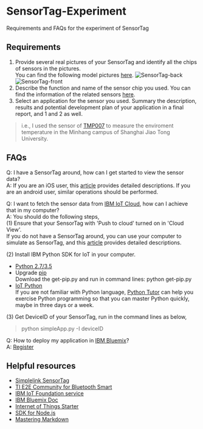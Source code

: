 # SensorTag-Experiment
Requirements and FAQs for the experiment of SensorTag

## Requirements
1.  Provide several real pictures of your SensorTag and identify all the chips of sensors in the pictures.  
You can find the following model pictures [here](http://www.ti.com/ww/en/wireless_connectivity/sensortag2015/tearDown.html).
![SensorTag-back](http://www.ti.com/ww/en/wireless_connectivity/sensortag2015/images/sensorTag-teardown-bluetooth-03.jpg)
![SensorTag-front](http://www.ti.com/ww/en/wireless_connectivity/sensortag2015/images/sensorTag-teardown-bluetooth-04.jpg)
2.  Describe the function and name of the sensor chip you used. You can find the information of the related sensors [here](http://www.ti.com/ww/en/wireless_connectivity/sensortag2015/tearDown.html).  
3.  Select an application for the sensor you used. Summary the description, results and potential development plan of your application in a final report, and 1 and 2 as well. 

  > i.e., I used the sensor of [TMP007](http://www.ti.com/product/tmp007) to measure the enviroment temperature in the Minhang campus of Shanghai Jiao Tong University.  

## FAQs
Q: I have a SensorTag around, how can I get started to view the sensor data?  
A: If you are an iOS user, this [article](https://developer.ibm.com/recipes/tutorials/find-your-sensortag-device-id-in-ios/) provides detailed descriptions. If you are an android user, similar operations should be performed.

Q: I want to fetch the sensor data from [IBM IoT Cloud](https://quickstart.internetofthings.ibmcloud.com/#/device/), how can I achieve that in my computer?  
A: You should do the following steps,  
(1) Ensure that your SensorTag with 'Push to cloud' turned on in 'Cloud View'.  
If you do not have a SensorTag around, you can use your computer to simulate as SensorTag, and this [article](https://developer.ibm.com/recipes/tutorials/use-the-simulated-device-to-experience-the-iot-foundation/) provides detailed descriptions.  

(2) Install IBM Python SDK for IoT in your computer.
* [Python 2.7/3.5](https://www.python.org/downloads)
* Upgrade [pip](https://bootstrap.pypa.io/get-pip.py)  
Download the get-pip.py and run in command lines: python get-pip.py  
* [IoT Python](https://github.com/ibm-messaging/iot-python)  
If you are not familiar with Python language, [Python Tutor](http://pythontutor.com/) can help you exercise Python programming so that you can master Python quickly, maybe in three days or a week.  

(3) Get DeviceID of your SensorTag, run in the command lines as below,  
> python simpleApp.py -I deviceID  

Q: How to deploy my application in [IBM Bluemix](https://www.ng.bluemix.net)?  
A: [Register](https://docs.internetofthings.ibmcloud.com/getting_started/register/index.html)  

## Helpful resources
* [Simplelink SensorTag](http://www.ti.com/ww/en/wireless_connectivity/sensortag2015)
* [TI E2E Community for Bluetooth Smart](http://e2e.ti.com/support/wireless_connectivity/f/538)
* [IBM IoT Foundation service](https://quickstart.internetofthings.ibmcloud.com/#/device/)
* [IBM Bluemix Doc](https://www.ng.bluemix.net/docs)
 * [Internet of Things Starter](https://www.ng.bluemix.net/docs/starters/IoT/iot500.html)
 * [SDK for Node.js](https://www.ng.bluemix.net/docs/#starters/nodejs/index.html#nodejs)
* [Mastering Markdown](https://guides.github.com/features/mastering-markdown/)
